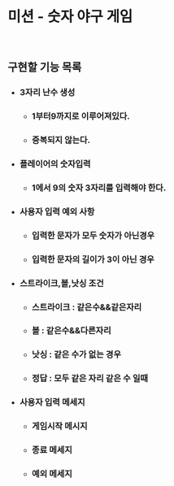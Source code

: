 # 미션 - 숫자 야구 게임

<br>

## 구현할 기능 목록
+ ### 3자리 난수 생성
    + ### 1부터9까지로 이루어져있다.
    + ### 증복되지 않는다.

+ ### 플레이어의 숫자입력
    + ### 1에서 9의 숫자 3자리를 입력해야 한다.

+ ### 사용자 입력 예외 사항
    + ### 입력한 문자가 모두 숫자가 아닌경우
    + ### 입력한 문자의 길이가 3이 아닌 경우
    
+ ### 스트라이크,볼,낫싱 조건
    + ### 스트라이크 : 같은수&&같은자리
    + ### 볼 : 같은수&&다른자리
    + ### 낫싱 : 같은 수가 없는 경우
    + ### 정답 : 모두 같은 자리 같은 수 일때
    
+ ### 사용자 입력 메세지
    + ### 게임시작 메시지
    + ### 종료 메세지
    + ### 예외 메세지



